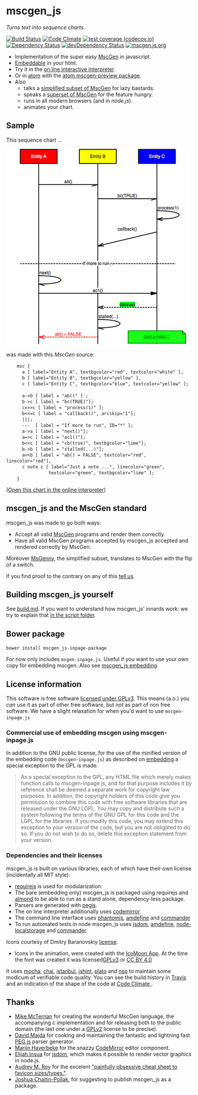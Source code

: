 # mscgen_js
*Turns text into sequence charts.*

[![Build Status](https://travis-ci.org/sverweij/mscgen_js.svg?branch=master)][travis.mscgenjs]
[![Code Climate](https://codeclimate.com/github/sverweij/mscgen_js/badges/gpa.svg)][codeclimate.mscgenjs]
[![test coverage (codecov.io)](http://codecov.io/github/sverweij/mscgen_js/coverage.svg?branch=master)](http://codecov.io/github/sverweij/mscgen_js?branch=master)
[![Dependency Status](https://david-dm.org/sverweij/mscgen_js.svg)](https://david-dm.org/sverweij/mscgen_js)
[![devDependency Status](https://david-dm.org/sverweij/mscgen_js/dev-status.svg)](https://david-dm.org/sverweij/mscgen_js#info=devDependencies)
[![mscgen.js.org](https://img.shields.io/badge/js.org-mscgen-ffb400.svg?style=flat-squared)](https://mscgen.js.org)
- Implementation of the super easy [MscGen][mscgen] in javascript.
- [Embeddable][mscgenjs.embed] in your html.
- Try it in the [on line interactive interpreter][mscgenjs.interpreter].
- Or in [atom][atom] with the [atom mscgen-preview package][mscgen-preview].
- Also
  - talks a [simplified subset of MscGen][mscgenjs.wikum.msgenny] for lazy bastards.
  - speaks a [superset of MscGen][mscgenjs.wikum.xu] for the feature hungry.
  - runs in all modern browsers (and in _node.js_).
  - animates your chart.

## Sample
This sequence chart ...

![a sample sequence chart, rendered as png](wikum/readme.png)

was made with this *MscGen* source:

```mscgen
    msc {
      a [ label="Entity A", textbgcolor="red", textcolor="white" ],
      b [ label="Entity B", textbgcolor="yellow" ],
      c [ label="Entity C", textbgcolor="blue", textcolor="yellow" ];

      a->b [ label = "ab()" ] ;
      b->c [ label = "bc(TRUE)"];
      c=>>c [ label = "process(1)" ];
      b<<=c [ label = "callback()", arcskip="1"];
      |||;
      ---  [ label = "If more to run", ID="*" ];
      a->a [ label = "next()"];
      a=>c [ label = "ac1()"];
      b<<c [ label = "cb(true)", textbgcolor="lime"];
      b->b [ label = "stalled(...)"];
      a<<b [ label = "ab() = FALSE", textcolor="red", linecolor="red"],
      c note c [ label="Just a note ...", linecolor="green",
                textcolor="green", textbgcolor="lime" ];
    }
```
([Open this chart in the online interpreter](https://sverweij.github.io/mscgen_js/index.html?lang=mscgen&msc=msc%20{%0A%20%20a%20[%20label%3D%22Entity%20A%22%2C%20textbgcolor%3D%22red%22%2C%20textcolor%3D%22white%22%20]%2C%0A%20%20b%20[%20label%3D%22Entity%20B%22%2C%20textbgcolor%3D%22yellow%22%20]%2C%0A%20%20c%20[%20label%3D%22Entity%20C%22%2C%20textbgcolor%3D%22blue%22%2C%20textcolor%3D%22yellow%22%20]%3B%0A%0A%20%20a-%3Eb%20[%20label%20%3D%20%22ab%28%29%22%20]%20%3B%0A%20%20b-%3Ec%20[%20label%20%3D%20%22bc%28TRUE%29%22]%3B%0A%20%20c%3D%3E%3Ec%20[%20label%20%3D%20%22process%281%29%22%20]%3B%0A%20%20b%3C%3C%3Dc%20[%20label%20%3D%20%22callback%28%29%22%2C%20arcskip%3D%221%22]%3B%0A%20%20|||%3B%0A%20%20---%20%20[%20label%20%3D%20%22If%20more%20to%20run%22%2C%20ID%3D%22*%22%20]%3B%0A%20%20a-%3Ea%20[%20label%20%3D%20%22next%28%29%22]%3B%0A%20%20a%3D%3Ec%20[%20label%20%3D%20%22ac1%28%29%22]%3B%0A%20%20b%3C%3Cc%20[%20label%20%3D%20%22cb%28true%29%22%2C%20textbgcolor%3D%22lime%22]%3B%0A%20%20b-%3Eb%20[%20label%20%3D%20%22stalled%28...%29%22]%3B%0A%20%20a%3C%3Cb%20[%20label%20%3D%20%22ab%28%29%20%3D%20FALSE%22%2C%20textcolor%3D%22red%22%2C%20linecolor%3D%22red%22]%2C%0A%20%20c%20note%20c%20[%20label%3D%22Just%20a%20note%20...%22%2C%20linecolor%3D%22green%22%2C%0A%20%20%20%20%20%20%20%20%20%20%20%20textcolor%3D%22green%22%2C%20textbgcolor%3D%22lime%22%20]%3B%0A}))

## mscgen_js and the MscGen standard
mscgen_js was made to go both ways:

- Accept all valid [MscGen][mscgen] programs and render them correctly.
- Have all valid MscGen programs accepted by mscgen_js accepted and rendered
  correctly by MscGen.

Moreover [MsGenny][mscgenjs.wikum.msgenny], the simplified subset, translates
to MscGen with the flip of a switch.

If you find proof to the contrary on any of this
[tell us][mscgenjs.issues.compliance].


## Building mscgen_js yourself
See [build.md][mscgenjs.docbuild]. If you want to understand how mscgen_js'
innards work: we try to explain that
[in the script folder][mscgenjs.docsource].

## Bower package
```shell
bower install mscgen_js-inpage-package
```
For now only includes `msgen-inpage.js`. Useful
if you want to use your own copy for embedding mscgen. Also see
[mscgen_js embedding][mscgenjs.embedpackage].

## License information
This software is free software [licensed under GPLv3][mscgenjs.license].
This means (a.o.) you _can_ use it as part of other free software, but
_not_ as part of non free software. We have a slight relaxation for when
you'd want to use `mscgen-inpage.js`

### Commercial use of embedding mscgen using mscgen-inpage.js
In addition to the GNU public license, for the use of the minified version
of the embedding code (```mscgen-inpage.js```) as described on
[embedding][mscgenjs.embed] a special exception to the GPL is made:  

> As a special exception to the GPL, any HTML file which merely makes
function calls to mscgen-inpage.js, and for that purpose includes
it by reference shall be deemed a separate work for copyright law
purposes. In addition, the copyright holders of this code give you
permission to combine this code with free software libraries that
are released under the GNU LGPL. You may copy and distribute such
a system following the terms of the GNU GPL for this code and the
LGPL for the libraries. If you modify this code, you may extend
this exception to your version of the code, but you are not obligated
to do so. If you do not wish to do so, delete this exception statement
from your version.

### Dependencies and their licenses
mscgen_js is built on various libraries, each of which have their own
license (incidentally all MIT style):
- [requirejs][requirejs.license] is used for modularization.
- The bare (embedding only) mscgen_js is packaged using requirejs and
  [almond][almond] to be able to run as a stand alone, dependency-less
  package.
- Parsers are generated with [pegjs][pegjs.license].
- The on line interpreter additionally uses [codemirror][codemirror.license].
- The command line interface uses [phantomjs][phantomjs],
  [amdefine][amdefine.license] and [commander][commander.license]
- To run automated tests in node mscgen_js uses [jsdom][jsdom.license],
  [amdefine][amdefine.license], [node-localstorage][36] and
  [commander][commander.license].

Icons courtesy of Dmitry Baranovskiy [license][15].

- Icons in the animation, were created with the [IcoMoon App][icomoon].
At the time the font was created it was licensed[GPLv3][license.gpl-3.0] or
[CC BY 4.0][license.ccby4]

It uses [mocha][21], [chai][39],
[istanbul][28], [jshint][22], [plato][23] and
[nsp][35] to maintain some modicum of verifiable code quality.
You can see the build history in [Travis][travis.mscgenjs] and an indication
of the shape of the code at [Code Climate ][codeclimate.mscgenjs].

## Thanks
- [Mike McTernan][mscgen.author] for creating the wonderful MscGen language,
  the accompanying c implementation and for releasing both to the public
  domain (the last one under a [GPLv2][mscgen.license] license to be precise).
- [David Majda][pegjs.author] for cooking and maintaining the fantastic
  and lightning fast [PEG.js][pegjs] parser generator.
- [Marijn Haverbeke][codemirror.author] for the snazzy
  [CodeMirror][codemirror] editor component.
- [Elijah Insua][jsdom.author] for [jsdom][jsdom], which makes it possible
  to render vector graphics in node.js.
- [Audrey M. Roy][favicon.author] for the excelent
  ["painfully obsessive cheat sheet to favicon sizes/types."][favicon].
- [Joshua Chaitin-Pollak](https://github.com/jbcpollak), for suggesting
   to publish mscgen_js as a package.

[almond]: https://github.com/jrburke/almond
[amdefine.license]: wikum/licenses/license.amdefine.md
[atom]: https://atom.io
[codeclimate.mscgenjs]: https://codeclimate.com/github/sverweij/mscgen_js
[codemirror]: http://codemirror.net
[codemirror.author]: http://marijnhaverbeke.nl
[codemirror.license]: wikum/licenses/license.codemirror.md
[commander.license]: wikum/licenses/license.commander.md
[favicon]: https://github.com/audreyr/favicon-cheat-sheet
[favicon.author]: http://www.audreymroy.com/
[icomoon]: https://icomoon.io/app/
[jsdom]: https://github.com/tmpvar/jsdom
[jsdom.author]: http://tmpvar.com/
[jsdom.license]: wikum/licenses/license.jsdom.md
[license.gpl-3.0]: http://www.gnu.org/licenses/gpl.html
[license.ccby4]: https://creativecommons.org/licenses/by/4.0/
[mscgen]: http://www.mcternan.me.uk/mscgen
[mscgen.author]: http://www.mcternan.me.uk/mscgen
[mscgen.license]: http://code.google.com/p/mscgen/source/browse/trunk/COPYING
[mscgen-preview]: https://atom.io/packages/mscgen-preview
[mscgenjs.docbuild]: wikum/build.md
[mscgenjs.docsource]: src/script
[mscgenjs.embed]: https://sverweij.github.io/mscgen_js/embed.html
[mscgenjs.embedpackage]: https://sverweij.github.io/mscgen_js/embed.html#package
[mscgenjs.interpreter]: https://sverweij.github.io/mscgen_js
[mscgenjs.issues.compliance]: https://github.com/sverweij/mscgen_js/labels/compliance
[mscgenjs.license]: wikum/licenses/license.mscgen_js.md
[mscgenjs.wikum.msgenny]: wikum/msgenny.md
[mscgenjs.wikum.xu]: wikum/xu.md
[pegjs]: http://majda.cz/en/
[pegjs.author]: http://pegjs.majda.cz/
[pegjs.license]: wikum/licenses/license.pegjs.md
[phantomjs]: https://www.npmjs.com/package/phantomjs
[requirejs.license]: wikum/licenses/license.requirejs.md
[travis.mscgenjs]: https://travis-ci.org/sverweij/mscgen_js
[15]: wikum/licenses/license.icons.md
[21]: wikum/licenses/license.mocha.md
[22]: wikum/licenses/license.jshint.md
[23]: wikum/licenses/license.plato.md
[28]: wikum/licenses/license.istanbul.md
[35]: https://nodesecurity.io/
[36]: wikum/licenses/license.node-localstorage.md
[39]: https://github.com/chaijs/chai
